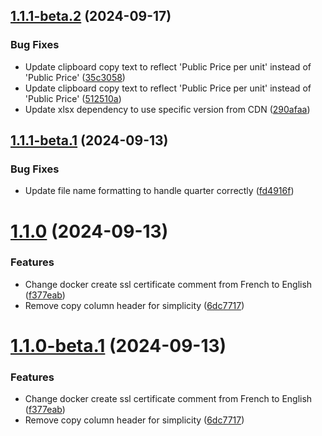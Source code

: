 ## [1.1.1-beta.2](https://github.com/mguyard/fortinet-pricelist-web/compare/v1.1.1-beta.1...v1.1.1-beta.2) (2024-09-17)


### Bug Fixes

* Update clipboard copy text to reflect 'Public Price per unit' instead of 'Public Price' ([35c3058](https://github.com/mguyard/fortinet-pricelist-web/commit/35c3058dca0baa688ffbb0566b4dd9ae29836e40))
* Update clipboard copy text to reflect 'Public Price per unit' instead of 'Public Price' ([512510a](https://github.com/mguyard/fortinet-pricelist-web/commit/512510a5d4b510afb9babf9d66acbea2212cb88e))
* Update xlsx dependency to use specific version from CDN ([290afaa](https://github.com/mguyard/fortinet-pricelist-web/commit/290afaa6ef540830aac6b3aa67c134dcbda8abb6))

## [1.1.1-beta.1](https://github.com/mguyard/fortinet-pricelist-web/compare/v1.1.0...v1.1.1-beta.1) (2024-09-13)


### Bug Fixes

* Update file name formatting to handle quarter correctly ([fd4916f](https://github.com/mguyard/fortinet-pricelist-web/commit/fd4916f7db95e8f01d3826f0a1815bde770fdd45))

# [1.1.0](https://github.com/mguyard/fortinet-pricelist-web/compare/v1.0.8...v1.1.0) (2024-09-13)


### Features

* Change docker create ssl certificate comment from French to English ([f377eab](https://github.com/mguyard/fortinet-pricelist-web/commit/f377eab11769e78e41305f5158b43ccf8fd77130))
* Remove copy column header for simplicity ([6dc7717](https://github.com/mguyard/fortinet-pricelist-web/commit/6dc771734af14e10f03b388badcb6f1a27ae4d91))

# [1.1.0-beta.1](https://github.com/mguyard/fortinet-pricelist-web/compare/v1.0.8...v1.1.0-beta.1) (2024-09-13)


### Features

* Change docker create ssl certificate comment from French to English ([f377eab](https://github.com/mguyard/fortinet-pricelist-web/commit/f377eab11769e78e41305f5158b43ccf8fd77130))
* Remove copy column header for simplicity ([6dc7717](https://github.com/mguyard/fortinet-pricelist-web/commit/6dc771734af14e10f03b388badcb6f1a27ae4d91))
